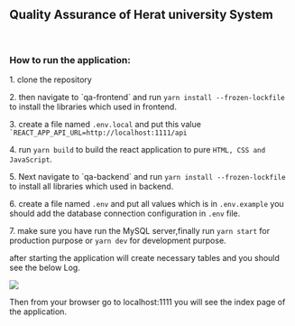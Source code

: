 <h2> Quality Assurance of Herat university System </h2>
<br />
<h3>How to run the application:</h3>
<p>1. clone the repository</p>
<p>2. then navigate to `qa-frontend` and run <code>yarn install --frozen-lockfile</code> to install the libraries which used in frontend. </p>
<p>3. create a file named <code>.env.local</code> and put this value <code>`REACT_APP_API_URL=http://localhost:1111/api</code></p>
<p>4. run <code>yarn build</code> to build the react application to pure <code>HTML, CSS and JavaScript</code>.</p>
<p>5. Next navigate to `qa-backend` and run <code>yarn install --frozen-lockfile</code>  to install all libraries which used in backend.</p>
<p>6. create a file named <code>.env</code> and put all values which is in <code>.env.example</code> you should add the database connection configuration in <code>.env</code> file.</p>
<p>7. make sure you have run the MySQL server,finally run <code>yarn start</code> for production purpose or <code>yarn dev</code> for development purpose.</p>
<p>after starting the application will create necessary tables and you should see the below Log. </p>
<img src="https://user-images.githubusercontent.com/83835010/210947097-018fc964-83ed-4eae-90e5-6affb205590e.png" />
<p>Then from your browser go to localhost:1111 you will see the index page of the application.</p>
